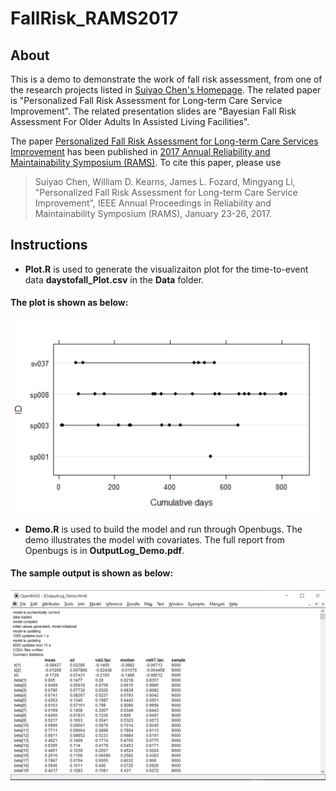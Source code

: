 # FallRisk_RAMS2017
## About
This is a demo to demonstrate the work of fall risk assessment, from one of the research projects listed in [Suiyao Chen's Homepage](https://sites.google.com/mail.usf.edu/suiyaochen-professional/publication?authuser=0). The related paper is "Personalized Fall Risk Assessment for Long-term Care Service Improvement". The related presentation slides are "Bayesian Fall Risk Assessment For Older Adults In Assisted Living Facilities".

The paper [Personalized Fall Risk Assessment for Long-term Care Services Improvement](https://www.researchgate.net/publication/315849472_Personalized_fall_risk_assessment_for_long-term_care_services_improvement) has been published in [2017 Annual Reliability and Maintainability Symposium (RAMS)](https://ieeexplore.ieee.org/document/7889692). To cite this paper, please use 
> Suiyao Chen, William D. Kearns, James L. Fozard, Mingyang Li, "Personalized Fall Risk Assessment for Long-term Care Service Improvement", IEEE Annual Proceedings in Reliability and Maintainability Symposium (RAMS), January 23-26, 2017.

## Instructions
- **Plot.R** is used to generate the visualizaiton plot for the time-to-event data **daystofall_Plot.csv** in the **Data** folder. 

#### The plot is shown as below:
![](Plot.png)

- **Demo.R** is used to build the model and run through Openbugs. The demo illustrates the model with covariates. The full report from Openbugs is in **OutputLog_Demo.pdf**. 

#### The sample output is shown as below:
![](OpenbugsScreenshot_Demo.png)
